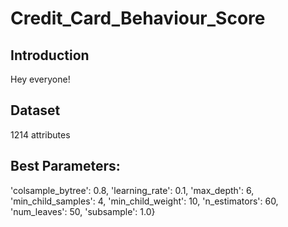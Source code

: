 # Credit_Card_Behaviour_Score

## Introduction

Hey everyone!


## Dataset

1214 attributes 

## Best Parameters:
  'colsample_bytree': 0.8,
  'learning_rate': 0.1, 
  'max_depth': 6,
  'min_child_samples': 4, 
  'min_child_weight': 10,
  'n_estimators': 60, 
  'num_leaves': 50, 
  'subsample': 1.0} 